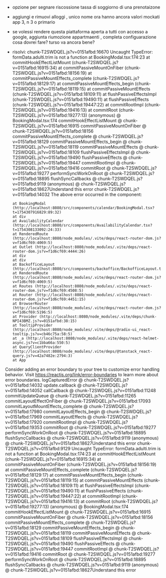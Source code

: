 - opzione per segnare riscossione tassa di soggiorno di una prenotaizone
- aggiungi e rimuovi alloggi , unico nome ora hanno ancora valori mockati app 3, n 3 o primario
- se volessi rendere questa piattaforma aperta a tutti con accesso a google, aggiunta riumozione appartmaenti , completa configuarazione cosa dovrei fare? turso va ancora bene?
- risolvi:
  chunk-T2SWDQEL.js?v=0151afbd:16670 Uncaught TypeError: formData.adulti.trim is not a function
  at BookingModal.tsx:174:23
  at commitHookEffectListMount (chunk-T2SWDQEL.js?v=0151afbd:16915:34)
  at commitPassiveMountOnFiber (chunk-T2SWDQEL.js?v=0151afbd:18156:19)
  at commitPassiveMountEffects_complete (chunk-T2SWDQEL.js?v=0151afbd:18129:17)
  at commitPassiveMountEffects_begin (chunk-T2SWDQEL.js?v=0151afbd:18119:15)
  at commitPassiveMountEffects (chunk-T2SWDQEL.js?v=0151afbd:18109:11)
  at flushPassiveEffectsImpl (chunk-T2SWDQEL.js?v=0151afbd:19490:11)
  at flushPassiveEffects (chunk-T2SWDQEL.js?v=0151afbd:19447:22)
  at commitRootImpl (chunk-T2SWDQEL.js?v=0151afbd:19416:13)
  at commitRoot (chunk-T2SWDQEL.js?v=0151afbd:19277:13)
  (anonymous) @ BookingModal.tsx:174
  commitHookEffectListMount @ chunk-T2SWDQEL.js?v=0151afbd:16915
  commitPassiveMountOnFiber @ chunk-T2SWDQEL.js?v=0151afbd:18156
  commitPassiveMountEffects_complete @ chunk-T2SWDQEL.js?v=0151afbd:18129
  commitPassiveMountEffects_begin @ chunk-T2SWDQEL.js?v=0151afbd:18119
  commitPassiveMountEffects @ chunk-T2SWDQEL.js?v=0151afbd:18109
  flushPassiveEffectsImpl @ chunk-T2SWDQEL.js?v=0151afbd:19490
  flushPassiveEffects @ chunk-T2SWDQEL.js?v=0151afbd:19447
  commitRootImpl @ chunk-T2SWDQEL.js?v=0151afbd:19416
  commitRoot @ chunk-T2SWDQEL.js?v=0151afbd:19277
  performSyncWorkOnRoot @ chunk-T2SWDQEL.js?v=0151afbd:18895
  flushSyncCallbacks @ chunk-T2SWDQEL.js?v=0151afbd:9119
  (anonymous) @ chunk-T2SWDQEL.js?v=0151afbd:18627Understand this error
  chunk-T2SWDQEL.js?v=0151afbd:14032 The above error occurred in the <BookingModal> component:

      at BookingModal (http://localhost:8080/src/components/calendar/BookingModal.tsx?t=1754307916829:89:32)
      at div
      at AvailabilityCalendar (http://localhost:8080/src/components/AvailabilityCalendar.tsx?t=1754308133092:24:33)
      at RenderedRoute (http://localhost:8080/node_modules/.vite/deps/react-router-dom.js?v=f1d6cf69:4069:5)
      at Outlet (http://localhost:8080/node_modules/.vite/deps/react-router-dom.js?v=f1d6cf69:4444:26)
      at div
      at div
      at BackofficeLayout (http://localhost:8080/src/components/backoffice/BackofficeLayout.tsx:23:33)
      at RenderedRoute (http://localhost:8080/node_modules/.vite/deps/react-router-dom.js?v=f1d6cf69:4069:5)
      at Routes (http://localhost:8080/node_modules/.vite/deps/react-router-dom.js?v=f1d6cf69:4508:5)
      at Router (http://localhost:8080/node_modules/.vite/deps/react-router-dom.js?v=f1d6cf69:4451:15)
      at BrowserRouter (http://localhost:8080/node_modules/.vite/deps/react-router-dom.js?v=f1d6cf69:5196:5)
      at Provider (http://localhost:8080/node_modules/.vite/deps/chunk-NPI43BMZ.js?v=0151afbd:38:15)
      at TooltipProvider (http://localhost:8080/node_modules/.vite/deps/@radix-ui_react-tooltip.js?v=cb46c75a:58:5)
      at _a (http://localhost:8080/node_modules/.vite/deps/react-helmet-async.js?v=c1bba66a:550:5)
      at QueryClientProvider (http://localhost:8080/node_modules/.vite/deps/@tanstack_react-query.js?v=42a7482e:2794:3)
      at App

Consider adding an error boundary to your tree to customize error handling behavior.
Visit https://reactjs.org/link/error-boundaries to learn more about error boundaries.
logCapturedError @ chunk-T2SWDQEL.js?v=0151afbd:14032
update.callback @ chunk-T2SWDQEL.js?v=0151afbd:14052
callCallback @ chunk-T2SWDQEL.js?v=0151afbd:11248
commitUpdateQueue @ chunk-T2SWDQEL.js?v=0151afbd:11265
commitLayoutEffectOnFiber @ chunk-T2SWDQEL.js?v=0151afbd:17093
commitLayoutMountEffects_complete @ chunk-T2SWDQEL.js?v=0151afbd:17980
commitLayoutEffects_begin @ chunk-T2SWDQEL.js?v=0151afbd:17969
commitLayoutEffects @ chunk-T2SWDQEL.js?v=0151afbd:17920
commitRootImpl @ chunk-T2SWDQEL.js?v=0151afbd:19353
commitRoot @ chunk-T2SWDQEL.js?v=0151afbd:19277
performSyncWorkOnRoot @ chunk-T2SWDQEL.js?v=0151afbd:18895
flushSyncCallbacks @ chunk-T2SWDQEL.js?v=0151afbd:9119
(anonymous) @ chunk-T2SWDQEL.js?v=0151afbd:18627Understand this error
chunk-T2SWDQEL.js?v=0151afbd:9129 Uncaught TypeError: formData.adulti.trim is not a function
at BookingModal.tsx:174:23
at commitHookEffectListMount (chunk-T2SWDQEL.js?v=0151afbd:16915:34)
at commitPassiveMountOnFiber (chunk-T2SWDQEL.js?v=0151afbd:18156:19)
at commitPassiveMountEffects_complete (chunk-T2SWDQEL.js?v=0151afbd:18129:17)
at commitPassiveMountEffects_begin (chunk-T2SWDQEL.js?v=0151afbd:18119:15)
at commitPassiveMountEffects (chunk-T2SWDQEL.js?v=0151afbd:18109:11)
at flushPassiveEffectsImpl (chunk-T2SWDQEL.js?v=0151afbd:19490:11)
at flushPassiveEffects (chunk-T2SWDQEL.js?v=0151afbd:19447:22)
at commitRootImpl (chunk-T2SWDQEL.js?v=0151afbd:19416:13)
at commitRoot (chunk-T2SWDQEL.js?v=0151afbd:19277:13)
(anonymous) @ BookingModal.tsx:174
commitHookEffectListMount @ chunk-T2SWDQEL.js?v=0151afbd:16915
commitPassiveMountOnFiber @ chunk-T2SWDQEL.js?v=0151afbd:18156
commitPassiveMountEffects_complete @ chunk-T2SWDQEL.js?v=0151afbd:18129
commitPassiveMountEffects_begin @ chunk-T2SWDQEL.js?v=0151afbd:18119
commitPassiveMountEffects @ chunk-T2SWDQEL.js?v=0151afbd:18109
flushPassiveEffectsImpl @ chunk-T2SWDQEL.js?v=0151afbd:19490
flushPassiveEffects @ chunk-T2SWDQEL.js?v=0151afbd:19447
commitRootImpl @ chunk-T2SWDQEL.js?v=0151afbd:19416
commitRoot @ chunk-T2SWDQEL.js?v=0151afbd:19277
performSyncWorkOnRoot @ chunk-T2SWDQEL.js?v=0151afbd:18895
flushSyncCallbacks @ chunk-T2SWDQEL.js?v=0151afbd:9119
(anonymous) @ chunk-T2SWDQEL.js?v=0151afbd:18627Understand this error
